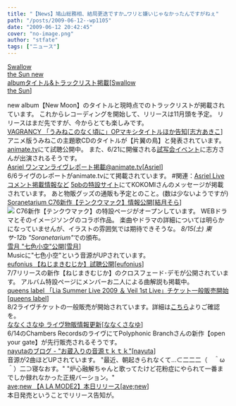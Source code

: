 ```yaml
---
title: "【News】鳩山総務相、結局更迭ですか…ワリと嫌いじゃなかったんですがねぇ"
path: "/posts/2009-06-12--wp1105"
date: "2009-06-12 20:42:45"
cover: "no-image.png"
author: "stfate"
tags: ["ニュース"]
---
```


<style type="text/css">
<!--
p {white-space: pre-wrap};
-->
</style>

<a class="topics" href="http://www.swallowthesun.net/2007/" target="_blank">Swallow the Sun new albumタイトル&トラックリスト掲載</a><span class="junre">[<a href="http://www.swallowthesun.net/2007/" target="_blank">Swallow the Sun</a>]</span>
<div class="news">new album【New Moon】のタイトルと現時点でのトラックリストが掲載されています。
これからレコーディングを開始して、リリースは11月頭を予定。
リリースはまだ先ですが、今からとても楽しみです。</div>
<a class="topics" href="http://www.vagrancy.jp/" target="_blank">VAGRANCY 「うみねこのなく頃に」OPマキシタイトルほか告知</a><span class="junre">[<a href="http://www.vagrancy.jp/" target="_blank">志方あきこ</a>]</span>
<div class="news">アニメ版うみねこの主題歌CDのタイトルが【片翼の鳥】と発表されています。
<a href="http://www.animate.tv/pv/detail.php?id=pcd090611a" target="_blank">animate.tv</a>にて試聴公開中。
また、6/21に開催される<a href="http://umineko.tv/web/main/news/index.html#090605" target="_blank">試写会イベント</a>に志方さんが出演されるそうです。</div>
<a class="topics" href="http://www.animate.tv/news/detail.php?id=atv090612b" target="_blank">Asriel ワンマンライヴレポート掲載@animate.tv</a><span class="junre">[<a href="http://www.asriel.jp/m/" target="_blank">Asriel</a>]</span>
<div class="news">6/6ライヴのレポートがanimate.tvにて掲載されています。
#関連：<a href="http://www.asriel.jp/m/" target="_blank">Asriel Liveコメント掲載情報など</a>
<a href="http://www.5pb.jp/asriel/live/" target="_blank">5pbの特設サイト</a>にてKOKOMIさんのメッセージが掲載されています。
あと物販グッズの通販も予定とのこと。(数は少ないようですが)</div>
<a class="topics" href="http://tenko-kuu.soranetarium.com/" target="_blank">Soranetarium C76新作【テンクウマァク】情報公開</a><span class="junre">[<a href="http://soranetarium.com/" target="_blank">結月そら</a>]</span>
<div class="news"><a href="http://tenko-kuu.soranetarium.com/" target="_blank"><img src="http://tenko-kuu.soranetarium.com/bana-tennkuu500y.jpg"></a>
C76新作【テンクウマァク】の特設ページがオープンしています。
WEBドラマとそのイメージソングのコラボ作品。
楽曲やドラマの詳細については明らかになっていませんが、イラストの雰囲気では期待できそうな。
<em>8/15(土) 東サ-12b "Soranetarium"</em>での頒布。</div>
<a class="topics" href="http://aonokioku.sakura.ne.jp/setsugetsu/" target="_blank">雪月 "七色小空"公開</a><span class="junre">[<a href="http://aonokioku.sakura.ne.jp/setsugetsu/" target="_blank">雪月</a>]</span>
<div class="news">Musicに"七色小空"という音源がUPされています。</div>
<a class="topics" href="http://eufonius.net/" target="_blank">eufonius 【ねじまきむじか】試聴公開</a><span class="junre">[<a href="http://eufonius.net/" target="_blank">eufonius</a>]</span>
<div class="news">7/7リリースの新作【ねじまきむじか】のクロスフェード･デモが公開されています。
アルバム特設ページにメンバーお二人による曲解説も掲載中。</div>
<a class="topics" href="http://www.queenslabel.product.co.jp/" target="_blank">queens label 「Lia Summer Live 2009 ＆ Veil 1st Live」チケット一般販売開始</a><span class="junre">[<a href="http://www.queenslabel.product.co.jp/" target="_blank">queens label</a>]</span>
<div class="news">8/2ライヴチケットの一般販売が開始されています。詳細は<a href="http://queenslabel.product.co.jp/contest2.html" target="_blank">こちら</a>よりご確認を。</div>
<a class="topics" href="http://7kusa-nayu.net/" target="_blank">ななくさなゆ ライヴ物販情報更新</a><span class="junre">[<a href="http://7kusa-nayu.net/" target="_blank">ななくさなゆ</a>]</span>
<div class="news">6/14のChambers RecordsのライヴにてPolyphonic Branchさんの新作【open your gate】が先行販売されるそうです。</div>
<a class="topics" href="http://7uta.seesaa.net/" target="_blank">nayutaのブログ - "お蔵入りの音源ｔｋｔｋ"</a><span class="junre">[<a href="http://7uta.seesaa.net/" target="_blank">nayuta</a>]</span>
<div class="news">音源が2曲ほどUPされています。
"最近、朝起きられなくて…⊂二二二（　＾ω＾）二⊃寝なおす。" "炉心融解ちゃんと歌ってたけど花粉症にやられて一番までしか録れなかった正規バーション。"</div>
<a class="topics" href="http://www.avenew.jp/" target="_blank">ave;new 【A LA MODE2】本日リリース</a><span class="junre">[<a href="http://www.avenew.jp/" target="_blank">ave;new</a>]</span>
<div class="news">本日発売ということでリリース告知が。</div>
